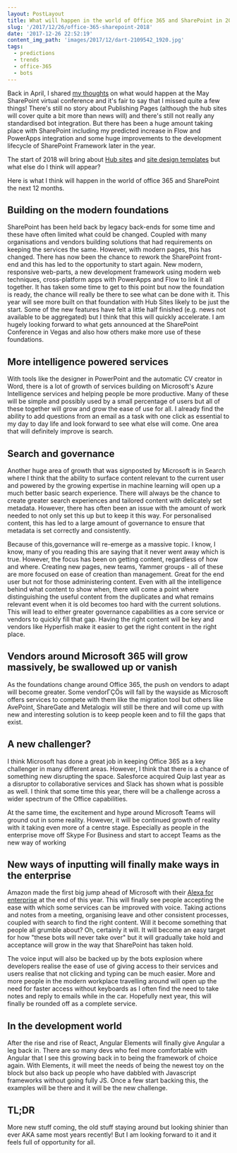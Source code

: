 ```yaml
---
layout: PostLayout
title: What will happen in the world of Office 365 and SharePoint in 2018?
slug: '/2017/12/26/office-365-sharepoint-2018'
date: '2017-12-26 22:52:19'
content_img_path: 'images/2017/12/dart-2109542_1920.jpg'
tags:
  - predictions
  - trends
  - office-365
  - bots
---
```


Back in April, I shared [my thoughts](https://www.mcd79.com/here-is-what-i-think-is-going-to-be-announced-for-sharepoint-in-may-2/) on what would happen at the May SharePoint virtual conference and it's fair to say that I missed quite a few things! There's still no story about Publishing Pages (although the hub sites will cover quite a bit more than news will) and there's still not really any standardised bot integration. But there has been a huge amount taking place with SharePoint including my predicted increase in Flow and PowerApps integration and some huge improvements to the development lifecycle of SharePoint Framework later in the year.

The start of 2018 will bring about [Hub sites](https://techcommunity.microsoft.com/t5/SharePoint-Blog/SharePoint-hub-sites-new-in-Office-365/ba-p/109547) and [site design templates](https://docs.microsoft.com/en-us/sharepoint/dev/declarative-customization/site-design-overview) but what else do I think will appear?

Here is what I think will happen in the world of office 365 and SharePoint the next 12 months.

## Building on the modern foundations

SharePoint has been held back by legacy back-ends for some time and these have often limited what could be changed. Coupled with many organisations and vendors building solutions that had requirements on keeping the services the same. However, with modern pages, this has changed. There has now been the chance to rework the SharePoint front-end and this has led to the opportunity to start again. New modern, responsive web-parts, a new development framework using modern web techniques, cross-platform apps with PowerApps and Flow to link it all together. It has taken some time to get to this point but now the foundation is ready, the chance will really be there to see what can be done with it. This year will see more built on that foundation with Hub Sites likely to be just the start. Some of the new features have felt a little half finished (e.g. news not available to be aggregated) but I think that this will quickly accelerate. I am hugely looking forward to what gets announced at the SharePoint Conference in Vegas and also how others make more use of these foundations.

## More intelligence powered services

With tools like the designer in PowerPoint and the automatic CV creator in Word, there is a lot of growth of services building on Microsoft's Azure Intelligence services and helping people be more productive. Many of these will be simple and possibly used by a small percentage of users but all of these together will grow and grow the ease of use for all. I already find the ability to add questions from an email as a task with one click as essential to my day to day life and look forward to see what else will come. One area that will definitely improve is search.

## Search and governance

Another huge area of growth that was signposted by Microsoft is in Search where I think that the ability to surface content relevant to the current user and powered by the growing expertise in machine learning will open up a much better basic search experience. There will always be the chance to create greater search experiences and tailored content with delicately set metadata. However, there has often been an issue with the amount of work needed to not only set this up but to keep it this way. For personalised content, this has led to a large amount of governance to ensure that metadata is set correctly and consistently.

Because of this,governance will re-emerge as a massive topic. I know, I know, many of you reading this are saying that it never went away which is true. However, the focus has been on getting content, regardless of how and where. Creating new pages, new teams, Yammer groups - all of these are more focused on ease of creation than management. Great for the end user but not for those administering content. Even with all the intelligence behind what content to show when, there will come a point where distinguishing the useful content from the duplicates and what remains relevant event when it is old becomes too hard with the current solutions. This will lead to either greater governance capabilities as a core service or vendors to quickly fill that gap. Having the right content will be key and vendors like Hyperfish make it easier to get the right content in the right place.

## Vendors around Microsoft 365 will grow massively, be swallowed up or vanish

As the foundations change around Office 365, the push on vendors to adapt will become greater. Some vendorΓÇÖs will fall by the wayside as Microsoft offers services to compete with them like the migration tool but others like AvePoint, ShareGate and Metalogix will still be there and will come up with new and interesting solution is to keep people keen and to fill the gaps that exist.

## A new challenger?

I think Microsoft has done a great job in keeping Office 365 as a key challenger in many different areas. However, I think that there is a chance of something new disrupting the space. Salesforce acquired Quip last year as a disruptor to collaborative services and Slack has shown what is possible as well. I think that some time this year, there will be a challenge across a wider spectrum of the Office capabilities.

At the same time, the excitement and hype around Microsoft Teams will ground out in some reality. However, it will be continued growth of reality with it taking even more of a centre stage. Especially as people in the enterprise move off Skype For Business and start to accept Teams as the new way of working

## New ways of inputting will finally make ways in the enterprise

Amazon made the first big jump ahead of Microsoft with their [Alexa for enterprise](https://techcrunch.com/2017/11/29/amazon-is-putting-alexa-in-the-office/) at the end of this year. This will finally see people accepting the ease with which some services can be improved with voice. Taking actions and notes from a meeting, organising leave and other consistent processes, coupled with search to find the right content. Will it become something that people all grumble about? Oh, certainly it will. It will become an easy target for how "these bots will never take over" but it will gradually take hold and acceptance will grow in the way that SharePoint has taken hold.

The voice input will also be backed up by the bots explosion where developers realise the ease of use of giving access to their services and users realise that not clicking and typing can be much easier. More and more people in the modern workplace travelling around will open up the need for faster access without keyboards as I often find the need to take notes and reply to emails while in the car. Hopefully next year, this will finally be rounded off as a complete service.

## In the development world

After the rise and rise of React, Angular Elements will finally give Angular a leg back in. There are so many devs who feel more comfortable with Angular that I see this growing back in to being the framework of choice again. With Elements, it will meet the needs of being the newest toy on the block but also back up people who have dabbled with Javascript frameworks without going fully JS. Once a few start backing this, the examples will be there and it will be the new challenge.

## TL;DR

More new stuff coming, the old stuff staying around but looking shinier than ever AKA same most years recently! But I am looking forward to it and it feels full of opportunity for all.
